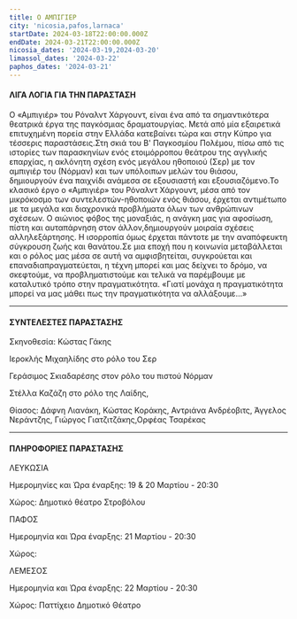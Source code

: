 ```yaml
---
title: Ο ΑΜΠΙΓΙΕΡ
city: 'nicosia,pafos,larnaca'
startDate: 2024-03-18T22:00:00.000Z
endDate: 2024-03-21T22:00:00.000Z
nicosia_dates: '2024-03-19,2024-03-20'
limassol_dates: '2024-03-22'
paphos_dates: '2024-03-21'
---
```


#### ΛΙΓΑ ΛΟΓΙΑ ΓΙΑ ΤΗΝ ΠΑΡΑΣΤΑΣΗ

Ο «Αμπιγιέρ» του Ρόναλντ Χάργουντ, είναι ένα από τα σημαντικότερα θεατρικά έργα της παγκόσμιας δραματουργίας. Μετά από μία εξαιρετικά επιτυχημένη πορεία στην Ελλάδα κατεβαίνει τώρα και στην Κύπρο για τέσσερις παραστάσεις.Στη σκιά του Β' Παγκοσμίου Πολέμου, πίσω από τις ιστορίες των παρασκηνίων ενός ετοιμόρροπου θεάτρου της αγγλικής επαρχίας, η ακλόνητη σχέση ενός μεγάλου ηθοποιού (Σερ) με τον αμπιγιέρ του (Νόρμαν) και των υπόλοιπων μελών του θιάσου, δημιουργούν ένα παιχνίδι ανάμεσα σε εξουσιαστή και εξουσιαζόμενο.Το κλασικό έργο ο «Αμπιγιέρ» του Ρόναλντ Χάργουντ, μέσα από τον μικρόκοσμο των συντελεστών-ηθοποιών ενός θιάσου, έρχεται αντιμέτωπο με τα μεγάλα και διαχρονικά προβλήματα όλων των ανθρώπινων σχέσεων. Ο αιώνιος φόβος της μοναξιάς, η ανάγκη μας για αφοσίωση, πίστη και αυταπάρνηση στον άλλον,δημιουργούν μοιραία σχέσεις αλληλεξάρτησης. Η ισορροπία όμως έρχεται πάντοτε με την αναπόφευκτη σύγκρουση ζωής και θανάτου.Σε μια εποχή που η κοινωνία μεταβάλλεται και ο ρόλος μας μέσα σε αυτή να αμφισβητείται, συγκρούεται και επαναδιαπραγματεύεται, η τέχνη μπορεί και μας δείχνει το δρόμο, να σκεφτούμε, να προβληματιστούμε και τελικά να παρέμβουμε με καταλυτικό τρόπο	στην πραγματικότητα.	«Γιατί μονάχα η πραγματικότητα μπορεί να μας μάθει πως την πραγματικότητα να αλλάξουμε…»

***

#### ΣΥΝΤΕΛΕΣΤΕΣ ΠΑΡΑΣΤΑΣΗΣ

Σκηνοθεσία: Κώστας Γάκης

Ιεροκλής Μιχαηλίδης	στο ρόλο του Σερ

Γεράσιμος Σκιαδαρέσης	στον ρόλο του πιστού Νόρμαν 

Στέλλα Καζάζη	στο ρόλο της Λαίδης, 

Θίασος: Δάφνη Λιανάκη, Κώστας Κοράκης,	Αντριάνα	Ανδρέοβιτς,	Άγγελος	Νεράντζης,	Γιώργος	Γιατζιτζάκης,Ορφέας Τσαρέκας

***

#### ΠΛΗΡΟΦΟΡΙΕΣ ΠΑΡΑΣΤΑΣΗΣ

ΛΕΥΚΩΣΙΑ

Ημερομηνίες και Ώρα έναρξης: 19 & 20 Μαρτίου - 20:30

Χώρος: Δημοτικό θέατρο Στροβόλου&#x9;

ΠΑΦΟΣ

Ημερομηνία και Ώρα έναρξης: 21 Μαρτίου - 20:30

Χώρος:

ΛΕΜΕΣΟΣ

Ημερομηνία και Ώρα έναρξης: 22 Μαρτίου - 20:30

Χώρος: Παττίχειο Δημοτικό Θέατρο 
